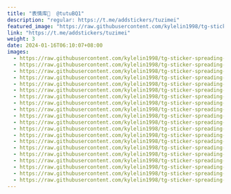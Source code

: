 ```yaml
---
title: "表情库🥰  @tutuBQ1"
description: "regular: https://t.me/addstickers/tuzimei"
featured_image: "https://raw.githubusercontent.com/kylelin1998/tg-sticker-spreading-worldwide-images/main/img/97073f92-0253-42fd-a4e0-cae897ded18e.jpg"
link: "https://t.me/addstickers/tuzimei"
weight: 3
date: 2024-01-16T06:10:07+08:00
images:
  - https://raw.githubusercontent.com/kylelin1998/tg-sticker-spreading-worldwide-images/main/img/97073f92-0253-42fd-a4e0-cae897ded18e.jpg
  - https://raw.githubusercontent.com/kylelin1998/tg-sticker-spreading-worldwide-images/main/img/e37d3a5e-bd84-4016-9c6c-4ba5d8fe74a6.jpg
  - https://raw.githubusercontent.com/kylelin1998/tg-sticker-spreading-worldwide-images/main/img/105be658-f98d-4943-a97e-bb74b2697007.jpg
  - https://raw.githubusercontent.com/kylelin1998/tg-sticker-spreading-worldwide-images/main/img/9b6c4171-ed8d-4c34-91ce-2c334f303720.jpg
  - https://raw.githubusercontent.com/kylelin1998/tg-sticker-spreading-worldwide-images/main/img/a8cfcbbf-2776-41cd-9074-f68246282348.jpg
  - https://raw.githubusercontent.com/kylelin1998/tg-sticker-spreading-worldwide-images/main/img/85a1665a-d441-437b-a0ab-cb05c14377a4.jpg
  - https://raw.githubusercontent.com/kylelin1998/tg-sticker-spreading-worldwide-images/main/img/581c30f7-a9be-4757-b260-de1ec5e6c1c1.jpg
  - https://raw.githubusercontent.com/kylelin1998/tg-sticker-spreading-worldwide-images/main/img/42dffdfc-def7-4c2a-972a-ea4b577552fe.jpg
  - https://raw.githubusercontent.com/kylelin1998/tg-sticker-spreading-worldwide-images/main/img/c5b5a4e2-9933-41b8-88a8-8486dc884ea1.jpg
  - https://raw.githubusercontent.com/kylelin1998/tg-sticker-spreading-worldwide-images/main/img/f76f62d8-0593-49d0-83e3-030b3fc56dd6.jpg
  - https://raw.githubusercontent.com/kylelin1998/tg-sticker-spreading-worldwide-images/main/img/12c4ba7a-9089-4b59-a418-d4f1b3432c30.jpg
  - https://raw.githubusercontent.com/kylelin1998/tg-sticker-spreading-worldwide-images/main/img/0ae5be44-4e55-422f-b862-929d560bae46.jpg
  - https://raw.githubusercontent.com/kylelin1998/tg-sticker-spreading-worldwide-images/main/img/f7ad68a5-5e28-4812-a9bc-868df4a4ad61.jpg
  - https://raw.githubusercontent.com/kylelin1998/tg-sticker-spreading-worldwide-images/main/img/f687a062-a9b8-43f1-9441-0d409674ed1c.jpg
  - https://raw.githubusercontent.com/kylelin1998/tg-sticker-spreading-worldwide-images/main/img/87ff29df-b95b-445e-a3c2-ec5167f61c42.jpg
  - https://raw.githubusercontent.com/kylelin1998/tg-sticker-spreading-worldwide-images/main/img/8cfb5470-28f4-49e7-9625-24c00208ff89.jpg
  - https://raw.githubusercontent.com/kylelin1998/tg-sticker-spreading-worldwide-images/main/img/05b8dc10-0d0d-4d47-9c21-646523164f53.jpg
  - https://raw.githubusercontent.com/kylelin1998/tg-sticker-spreading-worldwide-images/main/img/1f91a542-67cd-42eb-9d9a-8da95b0d754a.jpg
  - https://raw.githubusercontent.com/kylelin1998/tg-sticker-spreading-worldwide-images/main/img/fc64a63d-dc3c-4309-8a1b-e4d890b96cb2.jpg
  - https://raw.githubusercontent.com/kylelin1998/tg-sticker-spreading-worldwide-images/main/img/eb40f1c2-4e70-4d2b-85b1-a3e9aaccb55a.jpg
---
```

